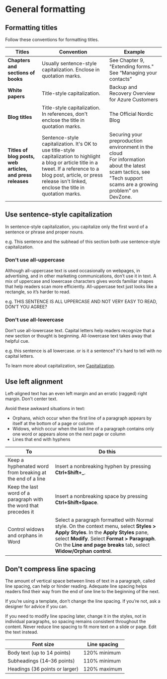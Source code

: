 # General formatting

## Formatting titles

Follow these conventions for formatting titles.

| **Titles** | **Convention** | **Example** |
|---|---|--|
| **Chapters and sections of books** | Usually sentence-style capitalization. Enclose in quotation marks. | See Chapter 9, "Extending forms." <br /> See “Managing your contacts” |
| **White papers** | Title-style capitalization. | Backup and Recovery Overview for Azure Customers|
| **Blog titles** | Title-style capitalization. In references, don't enclose the title in quotation marks. | The Official Nordic Blog |
| **Titles of blog posts, web articles, and press releases** | Sentence-style capitalization. It's OK to use title-style capitalization to highlight a blog or article title in a tweet. If a reference to a blog post, article, or press release isn't linked, enclose the title in quotation marks. | Securing your preproduction environment in the cloud <br /> For information about the latest scam tactics, see "Tech support scams are a growing problem" on DevZone. |

## Use sentence-style capitalization

In sentence-style capitalization, you capitalize only the first word of a sentence or phrase and proper nouns.

e.g. This sentence and the subhead of this section both use sentence-style capitalization.

### Don't use all-uppercase

Although all-uppercase text is used occasionally on webpages, in advertising, and in other marketing communications, don’t use it in text. A mix of uppercase and lowercase characters gives words familiar shapes that help readers scan more efficiently. All-uppercase text just looks like a rectangle, so it’s harder to
read.

e.g. THIS SENTENCE IS ALL UPPERCASE AND NOT VERY EASY TO READ, DON’T YOU AGREE?

### Don't use all-lowercase

Don’t use all-lowercase text. Capital letters help readers recognize that a new section or thought is beginning. All-lowercase text
takes away that helpful cue.

e.g. this sentence is all lowercase. or is it a sentence? it's hard to tell with no capital letters.

To learn more about capitalization, see [Capitalization](~/capitalization.md).

## Use left alignment

Left-aligned text has an even left margin and an erratic (ragged) right margin. Don't center text.

Avoid these awkward situations in text:

* Orphans, which occur when the first line of a paragraph appears by itself at the bottom of a page or column
* Widows, which occur when the last line of a paragraph contains only one word or appears alone on the next page or column
* Lines that end with hyphens

| **To** | **Do this** |
|--------|-------------|
| Keep a hyphenated word from breaking at the end of a line | Insert a nonbreaking hyphen by pressing **Ctrl+Shift+_**. |
| Keep the last word of a paragraph with the word that precedes it | Insert a nonbreaking space by pressing **Ctrl+Shift+Space**. |
| Control widows and orphans in Word | Select a paragraph formatted with Normal style. On the context menu, select **Styles > Apply Styles**. In the **Apply Styles** pane, select **Modify**. Select **Format > Paragraph**. On the **Line and page breaks** tab, select **Widow/Orphan control**. |

## Don't compress line spacing

The amount of vertical space between lines of text in a paragraph, called line spacing, can help or hinder reading. Adequate line spacing helps readers find their way from the end of one line to the beginning of the next.

If you’re using a template, don’t change the line spacing. If you’re not, ask a designer for advice if you can.

If you need to modify line spacing later, change it in the styles, not in individual paragraphs, so spacing remains consistent throughout the content. Never reduce line spacing to fit more text on a slide or page. Edit the text instead.

| **Font size** | **Line spacing** |
|---------------|------------------|
| Body text (up to 14 points) | 120% minimum |
| Subheadings (14–36 points) | 110% minimum |
| Headings (36 points or larger) | 120% maximum |

